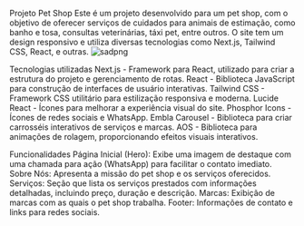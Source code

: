 Projeto Pet Shop
Este é um projeto desenvolvido para um pet shop, com o objetivo de oferecer serviços de cuidados para animais de estimação, como banho e tosa, consultas veterinárias, táxi pet, entre outros. O site tem um design responsivo e utiliza diversas tecnologias como Next.js, Tailwind CSS, React, e outras.
![sadpng](https://github.com/user-attachments/assets/d3af71af-deee-4be3-8d17-a8f687017ac8)


Tecnologias utilizadas
Next.js - Framework para React, utilizado para criar a estrutura do projeto e gerenciamento de rotas.
React - Biblioteca JavaScript para construção de interfaces de usuário interativas.
Tailwind CSS - Framework CSS utilitário para estilização responsiva e moderna.
Lucide React - Ícones para melhorar a experiência visual do site.
Phosphor Icons - Ícones de redes sociais e WhatsApp.
Embla Carousel - Biblioteca para criar carrosséis interativos de serviços e marcas.
AOS - Biblioteca para animações de rolagem, proporcionando efeitos visuais interativos.

Funcionalidades
Página Inicial (Hero): Exibe uma imagem de destaque com uma chamada para ação (WhatsApp) para facilitar o contato imediato.
Sobre Nós: Apresenta a missão do pet shop e os serviços oferecidos.
Serviços: Seção que lista os serviços prestados com informações detalhadas, incluindo preço, duração e descrição.
Marcas: Exibição de marcas com as quais o pet shop trabalha.
Footer: Informações de contato e links para redes sociais.
